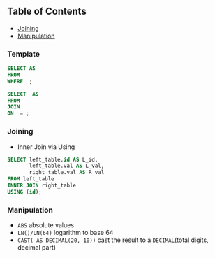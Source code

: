 ## Table of Contents
- [Joining](#joining)
- [Manipulation](#manipulation)


### Template
```sql
SELECT AS
FROM
WHERE  ;
```
```sql
SELECT  AS 
FROM
JOIN 
ON  = ;
```

### Joining
- Inner Join via Using
```sql
SELECT left_table.id AS L_id,
       left_table.val AS L_val,
       right_table.val AS R_val
FROM left_table
INNER JOIN right_table
USING (id);
```
### Manipulation
- `ABS` absolute values
- `LN()/LN(64)` logarithm to base 64
- `CAST( AS DECIMAL(20, 10))` cast the result to a `DECIMAL`(total digits, decimal part)
